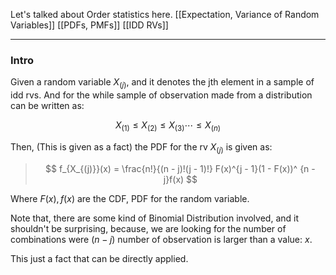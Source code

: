 Let's talked about Order statistics here. 
[[Expectation, Variance of Random Variables]]
[[PDFs, PMFs]]
[[IDD RVs]]

---

### **Intro**

Given a random variable $X_{(j)}$, and it denotes the jth element in a sample of idd rvs. And for the while sample of observation made from a distribution can be written as: 

$$
X_{(1)} \le X_{(2)} \le X_{(3)} \cdots \le X_{(n)}
$$

Then, (This is given as a fact) the PDF for the rv $X_{(j)}$ is given as: 

> $$
> f_{X_{(j)}}(x) = 
> \frac{n!}{(n - j)!(j - 1)!} 
> F(x)^{j - 1}(1 - F(x))^ {n - j}f(x)
> $$

Where $F(x), f(x)$ are the CDF, PDF for the random variable.  

Note that, there are some kind of Binomial Distribution involved, and it shouldn't be surprising, because, we are looking for the number of combinations were $(n - j)$ number of observation is larger than a value: $x$. 

This just a fact that can be directly applied.  


